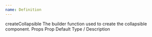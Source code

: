 ```yaml
---
name: Definition
---
```


<script>
  import { Definition } from "$lib/components";
</script>

<Definition>
  <Definition.Name>createCollapsible</Definition.Name>
  <Definition.Description>The builder function used to create the collapsible component.</Definition.Description>
  <Definition.Group>
    <Definition.Group.Name>Props</Definition.Group.Name>
    <Definition.Prop.Group>
      <Definition.Prop.Column>Prop</Definition.Prop.Column>
      <Definition.Prop.Column>Default</Definition.Prop.Column>
      <Definition.Prop.Column>Type / Description</Definition.Prop.Column>
    </Definition.Prop.Group>
  </Definition.Group>
</Definition>
